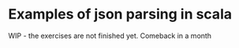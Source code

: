 Examples of json parsing in scala
==============

WIP - the exercises are not finished yet. Comeback in a month
